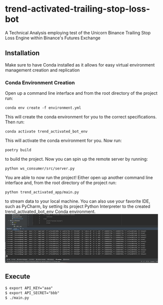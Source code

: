 # trend-activated-trailing-stop-loss-bot
A Technical Analysis employing test of the Unicorn Binance Trailing Stop Loss Engine within Binance's Futures Exchange

## Installation
Make sure to have Conda installed as it allows for easy virtual environment management creation and replication

### Conda Environment Creation
Open up a command line interface and from the root directory of the project run:
```
conda env create -f environment.yml
```
This will create the conda environment for you to the correct specifications. Then run:
```
conda activate trend_activated_bot_env
```
This will activate the conda environment for you. Now run:
```
poetry build
```
to build the project. Now you can spin up the remote server by running:
```
python ws_consumer/src/server.py
```
You are able to now run the project! Either open up another command line interface and, from the root directory of the project run:
```
python trend_activated_app/main.py
```
to stream data to your local machine. You can also use your favorite IDE, such as PyCharm, by setting its project Python Interpreter to the created trend_activated_bot_env Conda environment.
![ide_stream.png](ide_stream.png)

## Execute
```
$ export API_KEY="aaa"
$ export API_SECRET="bbb"
$ ./main.py
```
